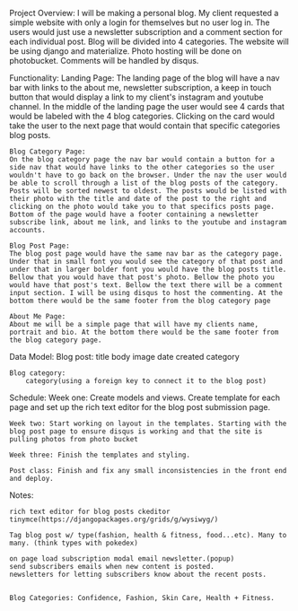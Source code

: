 Project Overview:
    I will be making a personal blog. My client requested a simple website with only a login for themselves but no user log in. The users would just use a newsletter subscription and a comment section for each individual post. Blog will be divided into 4 categories. The website will be using django and materialize. Photo hosting will be done on photobucket. Comments will be handled by disqus.




Functionality:
    Landing Page:
    The landing page of the blog will have a nav bar with links to the about me, newsletter subscription, a keep in touch button that would display a link to my client's instagram and youtube channel. In the middle of the landing page the user would see 4 cards that would be labeled with the 4 blog categories. Clicking on the card would take the user to the next page that would contain that specific categories blog posts. 

    Blog Category Page:
    On the blog category page the nav bar would contain a button for a side nav that would have links to the other categories so the user wouldn't have to go back on the browser. Under the nav the user would be able to scroll through a list of the blog posts of the category. Posts will be sorted newest to oldest. The posts would be listed with their photo with the title and date of the post to the right and clicking on the photo would take you to that specifics posts page. Bottom of the page would have a footer containing a newsletter subscribe link, about me link, and links to the youtube and instagram accounts.

    Blog Post Page:
    The blog post page would have the same nav bar as the category page. Under that in small font you would see the category of that post and under that in larger bolder font you would have the blog posts title. Bellow that you would have that post's photo. Bellow the photo you would have that post's text. Bellow the text there will be a comment input section. I will be using disqus to host the commenting. At the bottom there would be the same footer from the blog category page

    About Me Page:
    About me will be a simple page that will have my clients name, portrait and bio. At the bottom there would be the same footer from the blog category page.





Data Model:
    Blog post:
        title
        body
        image
        date created
        category

    Blog category:
        category(using a foreign key to connect it to the blog post)
        







Schedule:
    Week one: Create models and views. Create template for each page and set up the rich text editor for the blog post submission page.

    Week two: Start working on layout in the templates. Starting with the blog post page to ensure disqus is working and that the site is pulling photos from photo bucket

    Week three: Finish the templates and styling.

    Post class: Finish and fix any small inconsistencies in the front end and deploy.



Notes:

    rich text editor for blog posts ckeditor tinymce(https://djangopackages.org/grids/g/wysiwyg/)

    Tag blog post w/ type(fashion, health & fitness, food...etc). Many to many. (think types with pokedex)

    on page load subscription modal email newsletter.(popup)
    send subscribers emails when new content is posted. 
    newsletters for letting subscribers know about the recent posts.


    Blog Categories: Confidence, Fashion, Skin Care, Health + Fitness.